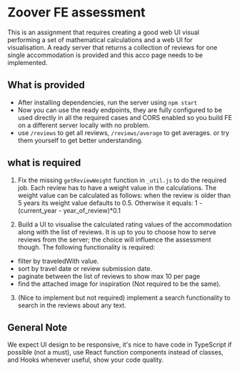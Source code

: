 # Zoover FE assessment

This is an assignment that requires creating a good web UI visual performing a set of mathematical calculations and a web UI for visualisation.
A ready server that returns a collection of reviews for one single accommodation is provided and this acco page needs to be implemented.

## What is provided

- After installing dependencies, run the server using `npm start`
- Now you can use the ready endpoints, they are fully configured to be used directly in all the required cases and CORS enabled so you build FE on a different server locally with no problem.
- use `/reviews` to get all reviews, `/reviews/average` to get averages. or try them yourself to get better understanding.

## what is required

1. Fix the missing `getReviewWeight` function in `_util.js` to do the required job. Each review has to have a weight value in the calculations. The weight value can be calculated as follows:
   when the review is older than 5 years its weight value defaults to 0.5. Otherwise it equals: 1 - (current_year - year_of_review)\*0.1

2. Build a UI to visualise the calculated rating values of the accommodation along with the list of reviews. It is up to you to choose how to serve reviews from the server; the choice will influence the assessment though. The following functionality is required:

- filter by traveledWith value.
- sort by travel date or review submission date.
- paginate between the list of reviews to show max 10 per page
- find the attached image for inspiration (Not required to be the same).

3. (Nice to implement but not required) implement a search functionality to search in the reviews about any text.

## General Note

We expect UI design to be responsive, it's nice to have code in TypeScript if possible (not a must), use React function components instead of classes, and Hooks whenever useful, show your code quality.
